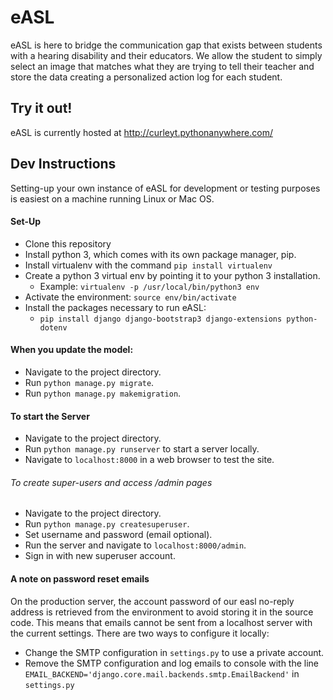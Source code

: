 # eASL
eASL is here to bridge the communication gap that exists between students with
a hearing disability and their educators. We allow the student to simply select
an image that matches what they are trying to tell their teacher and store
the data creating a personalized action log for each student.

## Try it out!
eASL is currently hosted at http://curleyt.pythonanywhere.com/

## Dev Instructions
Setting-up your own instance of eASL for development or testing purposes is easiest on a machine running Linux or Mac OS.

#### Set-Up
- Clone this repository
- Install python 3, which comes with its own package manager, pip.
- Install virtualenv with the command `pip install virtualenv`
- Create a python 3 virtual env by pointing it to your python 3 installation.
  - Example: `virtualenv -p /usr/local/bin/python3 env`
- Activate the environment: `source env/bin/activate`
- Install the packages necessary to run eASL:
  - `pip install django django-bootstrap3 django-extensions python-dotenv`

#### When you update the model:
- Navigate to the project directory.
- Run `python manage.py migrate`.
- Run `python manage.py makemigration`.

#### To start the Server
- Navigate to the project directory.
- Run `python manage.py runserver` to start a server locally.
- Navigate to `localhost:8000` in a web browser to test the site.

###### To create super-users and access /admin pages
- Navigate to the project directory.
- Run `python manage.py createsuperuser`.
- Set username and password (email optional).
- Run the server and navigate to `localhost:8000/admin`.
- Sign in with new superuser account.

#### A note on password reset emails
On the production server, the account password of our easl no-reply address is retrieved from the environment to avoid storing it in the source code. This means that emails cannot be sent from a localhost server with the current settings. There are two ways to configure it locally:
- Change the SMTP configuration in `settings.py` to use a private account.
- Remove the SMTP configuration and log emails to console with the line `EMAIL_BACKEND='django.core.mail.backends.smtp.EmailBackend'` in `settings.py`
